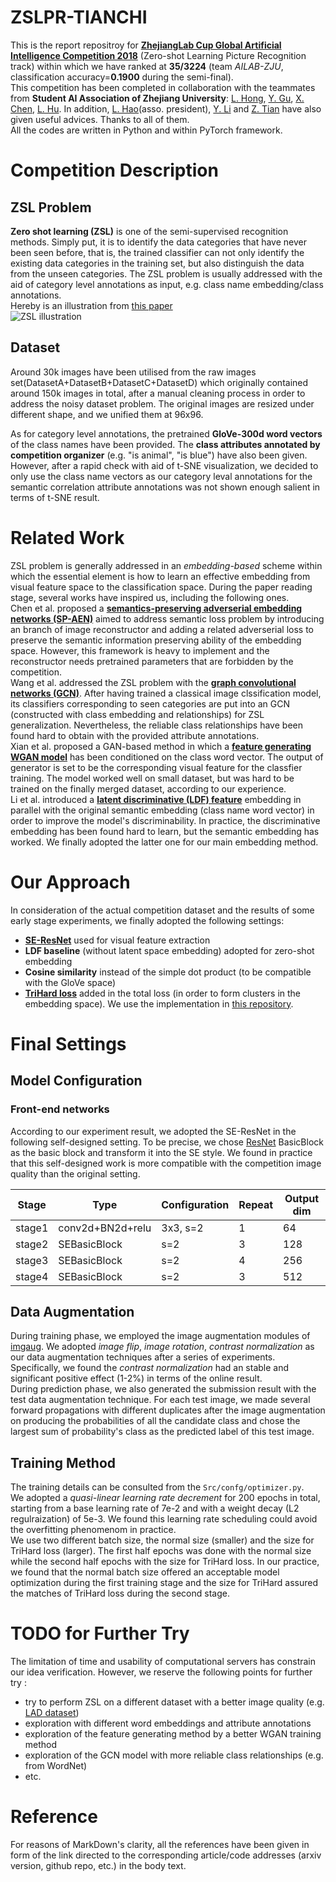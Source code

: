 # ZSLPR-TIANCHI
This is the report repositroy for [**ZhejiangLab Cup Global Artificial Intelligence Competition 2018**](https://tianchi.aliyun.com/competition/introduction.htm?spm=5176.11165320.5678.1.7b964899Om4fqt&raceId=231677) (Zero-shot Learning Picture Recognition track) within which we have ranked at **35/3224**  (team *AILAB-ZJU*, classification accuracy=**0.1900** during the semi-final).<br>
This competition has been completed in collaboration with the teammates from **Student AI Association of Zhejiang University**: [L. Hong](https://github.com/lanhongvp), [Y. Gu](https://github.com/shaoniangu), [X. Chen](https://github.com/XavierCHEN34), [L. Hu](https://github.com/rainofmine). In addition, [L. Hao](https://github.com/michuanhaohao)(asso. president), [Y. Li](https://github.com/wxzs5) and [Z. Tian](https://github.com/ZichenTian) have also given useful advices. Thanks to all of them.<br>
All the codes are written in Python and within PyTorch framework.

# Competition Description
## ZSL Problem
**Zero shot learning (ZSL)** is one of the semi-supervised recognition methods. Simply put, it is to identify the data categories that have never been seen before, that is, the trained classifier can not only identify the existing data categories in the training set, but also distinguish the data from the unseen categories. The ZSL problem is usually addressed with the aid of category level annotations as input, e.g. class name embedding/class annotations.<br>
Hereby is an illustration from [this paper](https://arxiv.org/abs/1803.08035)<br>
![ZSL illustration](https://github.com/MARMOTatZJU/ZSLPR-TIANCHI/Misc/img/README.md/zsl_illustration.png)

## Dataset
Around 30k images have been utilised from the raw images set(DatasetA+DatasetB+DatasetC+DatasetD) which originally contained around 150k images in total, after a manual cleaning process in order to address the noisy dataset problem. The original images are resized under different shape, and we unified them at 96x96.<br>

As for category level annotations, the pretrained **GloVe-300d word vectors** of the class names have been provided. The **class attributes annotated by competition organizer**  (e.g. "is animal", "is blue") have also been given. However, after a rapid check with aid of t-SNE visualization, we decided to only use the class name vectors as our category leval annotations for the semantic correlation attribute annotations was not shown enough salient in terms of t-SNE result.

# Related Work
ZSL problem is generally addressed in an *embedding-based* scheme within which the essential element is how to learn an effective embedding from visual feature space to the classification space. During the paper reading stage, several works have inspired us, including the following ones.<br>
Chen et al. proposed a [**semantics-preserving adverserial embedding networks (SP-AEN)**](https://arxiv.org/abs/1712.01928) aimed to address semantic loss problem by introducing an branch of image reconstructor and adding a related adverserial loss to preserve the semantic information preserving ability of the embedding space. However, this framework is heavy to implement and the reconstructor needs pretrained parameters that are forbidden by the competition.<br>
Wang et al. addressed the ZSL problem with the [**graph convolutional networks (GCN)**](https://arxiv.org/abs/1803.08035). After having  trained a classical image clssification model, its classifiers corresponding to seen categories are put into an GCN (constructed with class embedding and relationships) for ZSL generalization. Nevertheless, the reliable class relationships have been found hard to obtain with the provided attribute annotations.<br>
Xian et al. proposed a GAN-based method in which a [**feature generating WGAN model**](http://openaccess.thecvf.com/content_cvpr_2018/CameraReady/2709.pdf) has been conditioned on the class word vector. The output of generator is set to be the corresponding visual feature for the classfier training. The model worked well on small dataset, but was hard to be trained on the finally merged dataset, according to our experience. <br>
Li et al. introduced a [**latent discriminative (LDF) feature**](https://arxiv.org/pdf/1803.06731) embedding in parallel with the original semantic embedding (class name word vector) in order to improve the model's discriminability. In practice, the discriminative embedding has been found hard to learn, but the semantic embedding has worked. We finally adopted the latter one for our main embedding method.

# Our Approach
In consideration of the actual competition dataset and the results of some early stage experiments, we finally adopted the following settings:
* [**SE-ResNet**](http://openaccess.thecvf.com/content_cvpr_2018/CameraReady/1287.pdf) used for visual feature extraction
* **LDF baseline** (without latent space embedding) adopted for  zero-shot embedding
* **Cosine similarity** instead of the simple dot product (to be compatible with the GloVe space)
* [**TriHard loss**](https://arxiv.org/abs/1809.05864) added in the total loss (in order to form clusters in the embedding space). We use the implementation in [this repository](https://github.com/lyakaap/NetVLAD-pytorch).

# Final Settings
## Model Configuration
### Front-end networks
According to our experiment result, we adopted the SE-ResNet in the following self-designed setting. To be precise, we chose [ResNet](https://www.cv-foundation.org/openaccess/content_cvpr_2016/html/He_Deep_Residual_Learning_CVPR_2016_paper.html) BasicBlock as the basic block and transform it into the SE style. We found in practice that this self-designed work is more compatible with the competition image quality than the original setting.

| Stage | Type | Configuration | Repeat | Output dim |
|---|---|---|---|---|
|stage1| conv2d+BN2d+relu | 3x3, s=2 | 1 | 64 |
|stage2| SEBasicBlock | s=2 | 3 | 128 |
|stage3| SEBasicBlock | s=2 | 4 | 256 |
|stage4| SEBasicBlock | s=2 | 3 | 512 |


## Data Augmentation
During training phase, we employed the image augmentation modules of [imgaug](https://github.com/aleju/imgaug). We adopted *image flip*, *image rotation*, *contrast normalization* as our data augmentation techniques after a series of experiments. Specifically, we found the *contrast normalization* had an stable and significant positive effect (1-2%) in terms of the online result.<br>
During prediction phase, we also generated the submission result with the test data augmentation technique. For each test image, we made several forward propagations with different duplicates after the image augmentation on producing the probabilities of all the candidate class and chose the largest sum of probability's class as the predicted label of this test image.

## Training Method
The training details can be consulted from the `Src/confg/optimizer.py`.<br>
We adopted a *quasi-linear learning rate decrement* for 200 epochs in total, starting from a base learning rate of 7e-2 and with a weight decay (L2 regulraization) of 5e-3. We found this learning rate scheduling could avoid the overfitting phenomenom in practice.<br>
We use two different batch size, the normal size (smaller) and the size for TriHard loss (larger). The first half epochs was done with the normal size while the second half epochs with the size for TriHard loss. In our practice, we found that the normal batch size offered an acceptable model optimization during the first training stage and the size for TriHard assured the matches of TriHard loss during the second stage.

# TODO for Further Try
The limitation of time and usability of computational servers has constrain our idea verification. However, we reserve the following points for further try :
* try to perform ZSL on a different dataset with a better image quality (e.g. [LAD dataset](https://github.com/lyakaap/NetVLAD-pytorch))
* exploration with different word embeddings and attribute annotations
* exploration of the feature generating method by a better WGAN training method
* exploration of the GCN model with more reliable class relationships (e.g. from WordNet)
* etc.

# Reference
For reasons of MarkDown's clarity, all the references have been given in form of the link directed to the corresponding article/code addresses (arxiv version, github repo, etc.) in the body text.
